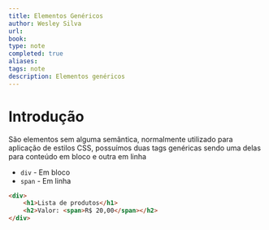 ```yaml
---
title: Elementos Genéricos
author: Wesley Silva
url:
book:
type: note
completed: true
aliases:
tags: note
description: Elementos genéricos
---
```

# Introdução
São elementos sem alguma semântica, normalmente utilizado para aplicação de estilos CSS, possuímos duas tags genéricas sendo uma delas para conteúdo em bloco e outra em linha
- `div` - Em bloco
- `span` - Em linha

```html
<div>
	<h1>Lista de produtos</h1>
	<h2>Valor: <span>R$ 20,00</span></h2>
</div>
```